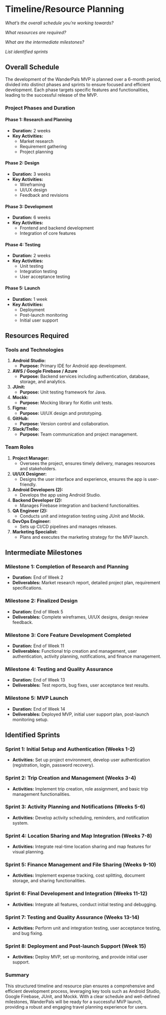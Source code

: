 # Timeline/Resource Planning

*What’s the overall schedule you’re working towards?*

*What resources are required?*

*What are the intermediate milestones?*

*List identified sprints*

## Overall Schedule

The development of the WanderPals MVP is planned over a 6-month period, divided into distinct phases and sprints to ensure focused and efficient development. Each phase targets specific features and functionalities, leading to the successful release of the MVP.

### Project Phases and Duration

#### Phase 1: Research and Planning
- **Duration:** 2 weeks
- **Key Activities:**
  - Market research
  - Requirement gathering
  - Project planning

#### Phase 2: Design
- **Duration:** 3 weeks
- **Key Activities:**
  - Wireframing
  - UI/UX design
  - Feedback and revisions

#### Phase 3: Development
- **Duration:** 6 weeks
- **Key Activities:**
  - Frontend and backend development
  - Integration of core features

#### Phase 4: Testing
- **Duration:** 2 weeks
- **Key Activities:**
  - Unit testing
  - Integration testing
  - User acceptance testing

#### Phase 5: Launch
- **Duration:** 1 week
- **Key Activities:**
  - Deployment
  - Post-launch monitoring
  - Initial user support

## Resources Required

### Tools and Technologies

1. **Android Studio:**
   - **Purpose:** Primary IDE for Android app development.
2. **AWS / Google Firebase / Azure**
   - **Purpose:** Backend services including authentication, database, storage, and analytics.
3. **JUnit:**
   - **Purpose:** Unit testing framework for Java.
4. **Mockk:**
   - **Purpose:** Mocking library for Kotlin unit tests.
5. **Figma:**
   - **Purpose:** UI/UX design and prototyping.
6. **GitHub:**
   - **Purpose:** Version control and collaboration.
7. **Slack/Trello:**
   - **Purpose:** Team communication and project management.

### Team Roles

1. **Project Manager:** 
    - Oversees the project, ensures timely delivery, manages resources and stakeholders.
2. **UI/UX Designer:**
    - Designs the user interface and experience, ensures the app is user-friendly.
3. **Android Developers (2):**
    - Develops the app using Android Studio.
4. **Backend Developer (2):**
    - Manages Firebase integration and backend functionalities.
5. **QA Engineer (2):**
    - Conducts unit and integration testing using JUnit and Mockk.
6. **DevOps Engineer:**
    - Sets up CI/CD pipelines and manages releases.
7. **Marketing Specialist:**
    - Plans and executes the marketing strategy for the MVP launch.

## Intermediate Milestones

### Milestone 1: Completion of Research and Planning
- **Duration:** End of Week 2
- **Deliverables:** Market research report, detailed project plan, requirement specifications.

### Milestone 2: Finalized Design
- **Duration:** End of Week 5
- **Deliverables:** Complete wireframes, UI/UX designs, design review feedback.

### Milestone 3: Core Feature Development Completed
- **Duration:** End of Week 11
- **Deliverables:** Functional trip creation and management, user authentication, activity planning, notifications, and finance management.

### Milestone 4: Testing and Quality Assurance
- **Duration:** End of Week 13
- **Deliverables:** Test reports, bug fixes, user acceptance test results.

### Milestone 5: MVP Launch
- **Duration:** End of Week 14
- **Deliverables:** Deployed MVP, initial user support plan, post-launch monitoring setup.

## Identified Sprints

### Sprint 1: Initial Setup and Authentication (Weeks 1-2)
- **Activities:** Set up project environment, develop user authentication (registration, login, password recovery).

### Sprint 2: Trip Creation and Management (Weeks 3-4)
- **Activities:** Implement trip creation, role assignment, and basic trip management functionalities.

### Sprint 3: Activity Planning and Notifications (Weeks 5-6)
- **Activities:** Develop activity scheduling, reminders, and notification system.

### Sprint 4: Location Sharing and Map Integration (Weeks 7-8)
- **Activities:** Integrate real-time location sharing and map features for visual planning.

### Sprint 5: Finance Management and File Sharing (Weeks 9-10)
- **Activities:** Implement expense tracking, cost splitting, document storage, and sharing functionalities.

### Sprint 6: Final Development and Integration (Weeks 11-12)
- **Activities:** Integrate all features, conduct initial testing and debugging.

### Sprint 7: Testing and Quality Assurance (Weeks 13-14)
- **Activities:** Perform unit and integration testing, user acceptance testing, and bug fixing.

### Sprint 8: Deployment and Post-launch Support (Week 15)
- **Activities:** Deploy MVP, set up monitoring, and provide initial user support.


### Summary

This structured timeline and resource plan ensures a comprehensive and efficient development process, leveraging key tools such as Android Studio, Google Firebase, JUnit, and Mockk. With a clear schedule and well-defined milestones, WanderPals will be ready for a successful MVP launch, providing a robust and engaging travel planning experience for users.

